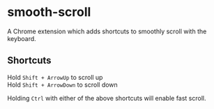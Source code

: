 # smooth-scroll

A Chrome extension which adds shortcuts to smoothly scroll with the keyboard.

## Shortcuts

Hold `Shift + ArrowUp` to scroll up  
Hold `Shift + ArrowDown` to scroll down  

Holding `Ctrl` with either of the above shortcuts will enable fast scroll. 

